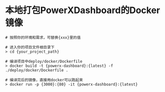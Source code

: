 # 本地打包PowerXDashboard的Docker镜像


```shell
# 按照你的环境和需求，可替换{xxx}里的值

# 进入你的项目文件根目录下
> cd {your_project_path}

# 编译项目中deploy/docker/Dockerfile
> docker build -t {powerx-dashboard}:{latest} -f ./deploy/docker/Dockerfile .

# 编译完后的镜像，直接用docker可以跑起来
> docker run -p {3000}:{80} -it {powerx-dashboard}:{latest}

```

